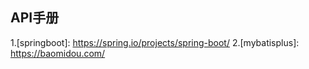 ## API手册
1.[springboot]: https://spring.io/projects/spring-boot/
2.[mybatisplus]: https://baomidou.com/
